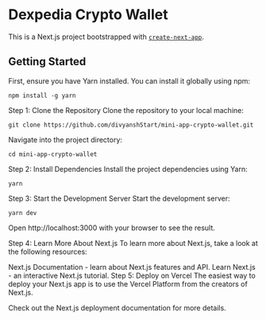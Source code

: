 # Dexpedia Crypto Wallet

This is a Next.js project bootstrapped with [`create-next-app`](https://github.com/vercel/next.js/tree/canary/packages/create-next-app).

## Getting Started

First, ensure you have Yarn installed. You can install it globally using npm:

```
npm install -g yarn
```
Step 1: Clone the Repository
Clone the repository to your local machine:
```
git clone https://github.com/divyanshStart/mini-app-crypto-wallet.git
```
Navigate into the project directory:
```
cd mini-app-crypto-wallet
```
Step 2: Install Dependencies
Install the project dependencies using Yarn:
```
yarn
```
Step 3: Start the Development Server
Start the development server:
```
yarn dev
```
Open http://localhost:3000 with your browser to see the result.

Step 4: Learn More About Next.js
To learn more about Next.js, take a look at the following resources:

Next.js Documentation - learn about Next.js features and API.
Learn Next.js - an interactive Next.js tutorial.
Step 5: Deploy on Vercel
The easiest way to deploy your Next.js app is to use the Vercel Platform from the creators of Next.js.

Check out the Next.js deployment documentation for more details.
